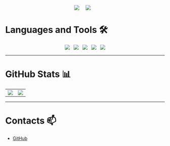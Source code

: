 <p align='center'>
  <img src="https://komarev.com/ghpvc/?username=Blackstarf">&nbsp;&nbsp;&nbsp;&nbsp;
  <img src="https://img.shields.io/github/followers/Blackstarf?style=social">&nbsp;&nbsp;&nbsp;&nbsp;
</p>

# Languages and Tools 🛠️
<div align="center">
  <img src="https://img.shields.io/badge/Unity-000000?logo=unity&logoColor=white" />
  &nbsp;
  <img src="https://img.shields.io/badge/Git-F05032?logo=git&logoColor=white" />
  &nbsp;
  <img src="https://img.shields.io/badge/Python-3776AB?logo=python&logoColor=white" />
  &nbsp;
  <img src="https://img.shields.io/badge/C%23-239120?logo=c-sharp&logoColor=white" />
  &nbsp;
  <img src="https://img.shields.io/badge/C++-00599C?logo=c%2B%2B&logoColor=white" />
</div>

---
# GitHub Stats 📊

<table>
  <tr>
    <td>
      <img src="https://github-readme-stats.vercel.app/api?username=Blackstarf&show_icons=true&theme=dark" />
    </td>
    <td>
      <img src="https://github-readme-stats.vercel.app/api/top-langs/?username=Blackstarf&layout=compact&theme=dark" />
    </td>
  </tr>
</table>

---

# Contacts 📫

- [GitHub](https://github.com/Blackstarf)
